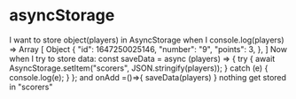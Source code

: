 # asyncStorage

I want to store object(players) in AsyncStorage
when I console.log(players) => 
Array [
  Object {
    "id": 1647250025146,
    "number": "9",
    "points": 3,
  },
]
Now when I try to store data:
const saveData = async (players) => {
    try {
      await AsyncStorage.setItem("scorers", JSON.stringify(players));
    } catch (e) {
      console.log(e);
    }
  };
and onAdd =()=>{
saveData(players)
}
nothing get stored in "scorers"
